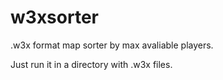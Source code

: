 # w3xsorter
.w3x format map sorter by max avaliable players.

Just run it in a directory with .w3x files.
